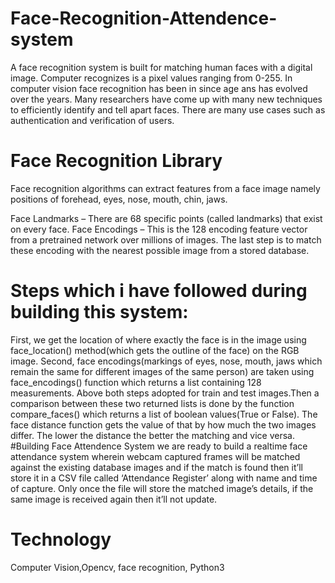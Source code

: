 # Face-Recognition-Attendence-system

A face  recognition system is built for matching human faces with a digital image. Computer recognizes is a pixel values ranging from 0-255. In computer vision face recognition has been in since age ans has evolved over the years.  Many researchers have come up with many new techniques to efficiently identify and tell apart faces. There are many use cases such as authentication and verification of users.

# Face Recognition Library


Face recognition algorithms can extract features from a face image namely positions of forehead, eyes, nose, mouth, chin, jaws. 

Face Landmarks – There are 68 specific points (called landmarks) that exist on every face.
Face Encodings – This is the 128 encoding feature vector from a pretrained network over millions of images.
The last step is to match these encoding with the nearest possible image from a stored database.

# Steps which i have followed during building this system:


First, we get the location of where exactly the face is in the image using face_location() method(which gets the outline of the face) on the RGB image. 
Second, face encodings(markings of eyes, nose, mouth, jaws which remain the same for different images of the same person) are taken using face_encodings() function which returns a list containing 128 measurements.
Above both steps adopted for train and test images.Then a comparison between these two returned lists is done by the function compare_faces() which returns a list of boolean values(True or False). The face distance function gets the value of that by how much the two images differ. The lower the distance the better the matching and vice versa.
#Building Face Attendence System
we are ready to build a realtime face attendance system wherein webcam captured frames will be matched against the existing database images and if the match is found then it’ll store it in a CSV file called ‘Attendance Register’ along with name and time of capture. Only once the file will store the matched image’s details, if the same image is received again then it’ll not update.

# Technology


Computer Vision,Opencv, face recognition, Python3



